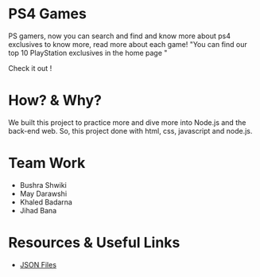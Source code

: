 # PS4 Games

PS gamers, now you can search and find and know more about ps4 exclusives to know more, read more about each game! 
"You can find our top 10 PlayStation exclusives in the home page "

Check it out !

# How? & Why?

We built this project to practice more and dive more into Node.js and the back-end web. So, this project done with html, css, javascript and node.js.

# Team Work

* Bushra Shwiki
* May Darawshi
* Khaled Badarna
* Jihad Bana

# Resources & Useful Links

* [JSON Files](https://www.w3schools.com/js/js_json.asp)
